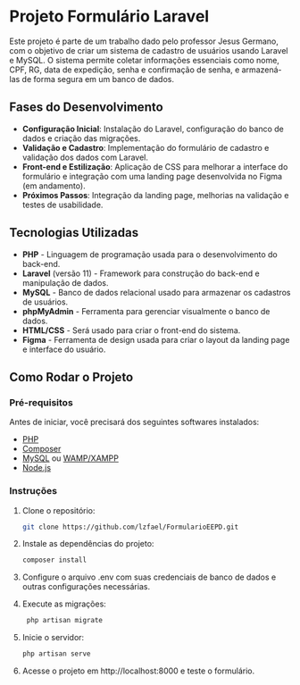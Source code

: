 # Projeto Formulário Laravel

Este projeto é parte de um trabalho dado pelo professor Jesus Germano, com o objetivo de criar um sistema de cadastro de usuários usando Laravel e MySQL. O sistema permite coletar informações essenciais como nome, CPF, RG, data de expedição, senha e confirmação de senha, e armazená-las de forma segura em um banco de dados.

## Fases do Desenvolvimento

- **Configuração Inicial**: Instalação do Laravel, configuração do banco de dados e criação das migrações.
- **Validação e Cadastro**: Implementação do formulário de cadastro e validação dos dados com Laravel.
- **Front-end e Estilização**: Aplicação de CSS para melhorar a interface do formulário e integração com uma landing page desenvolvida no Figma (em andamento).
- **Próximos Passos**: Integração da landing page, melhorias na validação e testes de usabilidade.

## Tecnologias Utilizadas

- **PHP** - Linguagem de programação usada para o desenvolvimento do back-end.
- **Laravel** (versão 11) - Framework para construção do back-end e manipulação de dados.
- **MySQL** - Banco de dados relacional usado para armazenar os cadastros de usuários.
- **phpMyAdmin** - Ferramenta para gerenciar visualmente o banco de dados.
- **HTML/CSS** - Será usado para criar o front-end do sistema.
- **Figma** - Ferramenta de design usada para criar o layout da landing page e interface do usuário.

## Como Rodar o Projeto


### Pré-requisitos
Antes de iniciar, você precisará dos seguintes softwares instalados:

- [PHP](https://www.php.net/downloads)
- [Composer](https://getcomposer.org/)
- [MySQL](https://www.mysql.com/) ou [WAMP/XAMPP](https://www.apachefriends.org/index.html)
- [Node.js](https://nodejs.org/) 

### Instruções

1. Clone o repositório:
   ```bash
   git clone https://github.com/lzfael/FormularioEEPD.git
2. Instale as dependências do projeto:
    ```bash
   composer install

3. Configure o arquivo .env com suas credenciais de banco de dados e outras configurações necessárias.

4. Execute as migrações:
   ```bash
    php artisan migrate
5. Inicie o servidor:
    ```bash
    php artisan serve

6. Acesse o projeto em http://localhost:8000 e teste o formulário.
